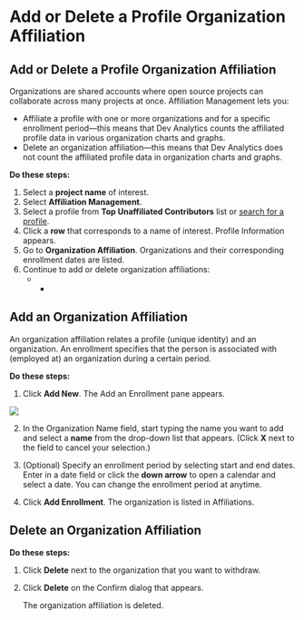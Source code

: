 # Add or Delete a Profile Organization Affiliation

## Add or Delete a Profile Organization Affiliation

Organizations are shared accounts where open source projects can collaborate across many projects at once. Affiliation Management lets you:

* Affiliate a profile with one or more organizations and for a specific enrollment period—this means that Dev Analytics counts the affiliated profile data in various organization charts and graphs.
* Delete an organization affiliation—this means that Dev Analytics does not count the affiliated profile data in organization charts and graphs.

**Do these steps:**

1. Select a **project name** of interest.
2. Select **Affiliation Management**.
3. Select a profile from **Top Unaffiliated Contributors** list or [search for a profile](find-a-profile.md).
4. Click a **row** that corresponds to a name of interest. Profile Information appears.
5. Go to **Organization Affiliation**. Organizations and their corresponding enrollment dates are listed.
6. Continue to add or delete organization affiliations:
   * * 

## Add an Organization Affiliation <a id="AddorDeleteaProfileOrganizationAffiliation-AddanOrganizationAffiliation"></a>

An organization affiliation relates a profile \(unique identity\) and an organization. An enrollment specifies that the person is associated with \(employed at\) an organization during a certain period.

**Do these steps:**

1. Click **Add New**. The Add an Enrollment pane appears.

![](https://gblobscdn.gitbook.com/assets%2Flinux-foundation-documentation%2F-M2XlAwbLtYn6J80fL-3%2F-M2XlMZDzccBlol0Z9SW%2F18088281.png?generation=1584352587081978&alt=media)

2. In the Organization Name field, start typing the name you want to add and select a **name** from the drop-down list that appears. \(Click **X** next to the field to cancel your selection.\)

3. \(Optional\) Specify an enrollment period by selecting start and end dates. Enter in a date field or click the **down arrow** to open a calendar and select a date. You can change the enrollment period at anytime.

4. Click **Add Enrollment**. The organization is listed in Affiliations.

## Delete an Organization Affiliation <a id="AddorDeleteaProfileOrganizationAffiliation-DeleteanOrganizationAffiliation"></a>

**Do these steps:**

1. Click **Delete** next to the organization that you want to withdraw.
2. Click **Delete** on the Confirm dialog that appears.

   The organization affiliation is deleted.

